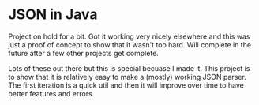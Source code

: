 # JSON in Java
Project on hold for a bit. Got it working very nicely elsewhere and this was just a proof of concept
to show that it wasn't too hard.
Will complete in the future after a few other projects get complete.

Lots of these out there but this is special becuase I made it.
This project is to show that it is relatively easy to make a (mostly) working JSON parser.
The first iteration is a quick util and then it will improve over time to have better features and errors.
